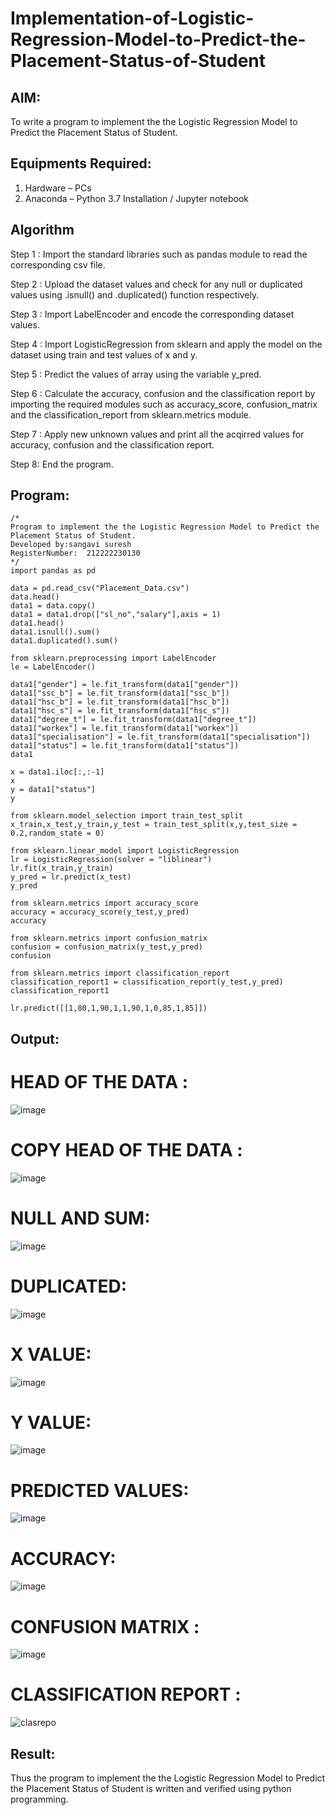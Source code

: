 # Implementation-of-Logistic-Regression-Model-to-Predict-the-Placement-Status-of-Student

## AIM:
To write a program to implement the the Logistic Regression Model to Predict the Placement Status of Student.

## Equipments Required:
1. Hardware – PCs
2. Anaconda – Python 3.7 Installation / Jupyter notebook

## Algorithm
Step 1 :
Import the standard libraries such as pandas module to read the corresponding csv file.

Step 2 :
Upload the dataset values and check for any null or duplicated values using .isnull() and .duplicated() function respectively.

Step 3 :
Import LabelEncoder and encode the corresponding dataset values.

Step 4 :
Import LogisticRegression from sklearn and apply the model on the dataset using train and test values of x and y.

Step 5 :
Predict the values of array using the variable y_pred.

Step 6 :
Calculate the accuracy, confusion and the classification report by importing the required modules such as accuracy_score, confusion_matrix and the classification_report from sklearn.metrics module.

Step 7 :
Apply new unknown values and print all the acqirred values for accuracy, confusion and the classification report.

Step 8:
End the program.
## Program:
```
/*
Program to implement the the Logistic Regression Model to Predict the Placement Status of Student.
Developed by:sangavi suresh 
RegisterNumber:  212222230130
*/
import pandas as pd

data = pd.read_csv("Placement_Data.csv")
data.head()
data1 = data.copy()
data1 = data1.drop(["sl_no","salary"],axis = 1)
data1.head()
data1.isnull().sum()
data1.duplicated().sum()

from sklearn.preprocessing import LabelEncoder
le = LabelEncoder()

data1["gender"] = le.fit_transform(data1["gender"])
data1["ssc_b"] = le.fit_transform(data1["ssc_b"])
data1["hsc_b"] = le.fit_transform(data1["hsc_b"])
data1["hsc_s"] = le.fit_transform(data1["hsc_s"])
data1["degree_t"] = le.fit_transform(data1["degree_t"])
data1["workex"] = le.fit_transform(data1["workex"])
data1["specialisation"] = le.fit_transform(data1["specialisation"])
data1["status"] = le.fit_transform(data1["status"])
data1

x = data1.iloc[:,:-1]
x
y = data1["status"]
y

from sklearn.model_selection import train_test_split
x_train,x_test,y_train,y_test = train_test_split(x,y,test_size = 0.2,random_state = 0)

from sklearn.linear_model import LogisticRegression
lr = LogisticRegression(solver = "liblinear")
lr.fit(x_train,y_train)
y_pred = lr.predict(x_test)
y_pred

from sklearn.metrics import accuracy_score
accuracy = accuracy_score(y_test,y_pred)
accuracy

from sklearn.metrics import confusion_matrix
confusion = confusion_matrix(y_test,y_pred)
confusion

from sklearn.metrics import classification_report
classification_report1 = classification_report(y_test,y_pred)
classification_report1

lr.predict([[1,80,1,90,1,1,90,1,0,85,1,85]])
```

## Output:
# HEAD OF THE DATA :
![image](https://github.com/Sangavi-suresh/Implementation-of-Logistic-Regression-Model-to-Predict-the-Placement-Status-of-Student/assets/118541861/cd2a61ae-4614-446a-bf05-c2a12ad5d089)


# COPY HEAD OF THE DATA :
![image](https://github.com/Sangavi-suresh/Implementation-of-Logistic-Regression-Model-to-Predict-the-Placement-Status-of-Student/assets/118541861/422ccdd0-4bf9-4fe7-95c6-be60d8a0efe5)

# NULL AND SUM:
![image](https://github.com/Sangavi-suresh/Implementation-of-Logistic-Regression-Model-to-Predict-the-Placement-Status-of-Student/assets/118541861/fc128242-5ca8-44ec-bcd8-1b22d9cb3292)

# DUPLICATED:
![image](https://github.com/Sangavi-suresh/Implementation-of-Logistic-Regression-Model-to-Predict-the-Placement-Status-of-Student/assets/118541861/e23e5e3b-1a6f-4727-9b3e-963bd1de5c44)

# X VALUE:
![image](https://github.com/Sangavi-suresh/Implementation-of-Logistic-Regression-Model-to-Predict-the-Placement-Status-of-Student/assets/118541861/e4ee3ec5-f749-42f8-834a-8d7bf6ad76d4)

# Y VALUE:
![image](https://github.com/Sangavi-suresh/Implementation-of-Logistic-Regression-Model-to-Predict-the-Placement-Status-of-Student/assets/118541861/a5819f94-ddb1-4912-9108-d46fa68d3be0)

# PREDICTED VALUES:
![image](https://github.com/Sangavi-suresh/Implementation-of-Logistic-Regression-Model-to-Predict-the-Placement-Status-of-Student/assets/118541861/ec6a48d4-926e-481e-b9f8-849c1efb038d)

# ACCURACY:
![image](https://github.com/Sangavi-suresh/Implementation-of-Logistic-Regression-Model-to-Predict-the-Placement-Status-of-Student/assets/118541861/a947778c-f332-484b-8b9e-46c3772bee55)


# CONFUSION MATRIX :
![image](https://github.com/Sangavi-suresh/Implementation-of-Logistic-Regression-Model-to-Predict-the-Placement-Status-of-Student/assets/118541861/23497ba5-3b54-4bb5-b0b0-dc9bdaf090a5)


# CLASSIFICATION REPORT :
![clasrepo](https://github.com/Sangavi-suresh/Implementation-of-Logistic-Regression-Model-to-Predict-the-Placement-Status-of-Student/assets/118541861/5d61e3b1-0efd-4e1a-8c21-0a5f954d182d)



## Result:
Thus the program to implement the the Logistic Regression Model to Predict the Placement Status of Student is written and verified using python programming.
